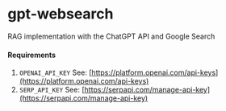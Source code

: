 # gpt-websearch

RAG implementation with the ChatGPT API and Google Search

#### Requirements

1. `OPENAI_API_KEY` See: [https://platform.openai.com/api-keys](https://platform.openai.com/api-keys)
2. `SERP_API_KEY` See: [https://serpapi.com/manage-api-key](https://serpapi.com/manage-api-key)
